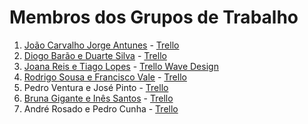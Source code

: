 # Membros dos Grupos de Trabalho

1. [João Carvalho Jorge Antunes](https://github.com/Jorzantunes/Empresa) - [Trello](https://trello.com/b/Z67dUcBG/projeto)
2. [Diogo Barão e Duarte Silva](https://github.com/DiogoBaraoo/school-plan) - [Trello](https://trello.com/b/YXLaSmdF/school-plans)
3. [Joana Reis e Tiago Lopes](https://github.com/JoanaR99/WaveDesign) - [Trello Wave Design](https://trello.com/b/pNK2hQ8C/wave-design)
4. [Rodrigo Sousa e Francisco Vale](https://github.com/FranciscoLVale/WOW) - [Trello](https://trello.com/b/ivFcFrtu/wow)
5. Pedro Ventura e José Pinto - [Trello](https://trello.com/b/yCqawo58/projeto-trello)
6. [Bruna Gigante e Inês Santos](https://github.com/inesilvasantos/AnatomiadaTipografia) - [Trello](https://trello.com/b/KPYiftOk/anatomia-da-tipografia)
7. André Rosado e Pedro Cunha - [Trello](https://trello.com/b/Ds6H68AS/project)
